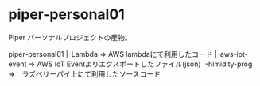 # piper-personal01

Piper パーソナルプロジェクトの産物。

piper-personal01
|-Lambda ⇒ AWS lambdaにて利用したコード
|-aws-iot-event ⇒ AWS IoT Eventよりエクスポートしたファイル(json)
|-himidity-prog ⇒　ラズベリーパイ上にて利用したソースコード

